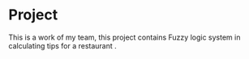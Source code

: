 # Project
This is a work of my team, this project contains Fuzzy logic system in calculating tips for a restaurant .
